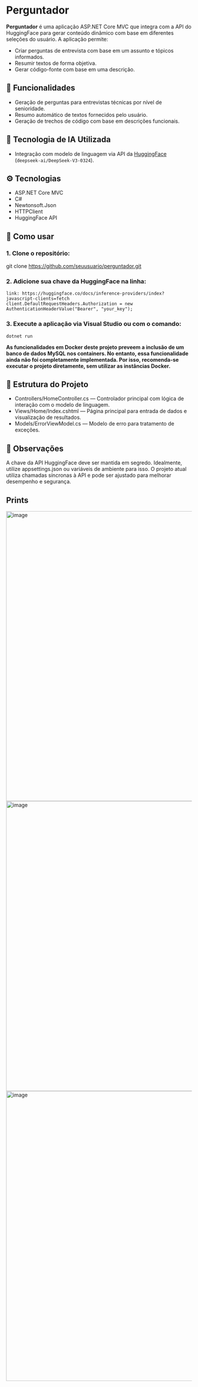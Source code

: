 # Perguntador

**Perguntador** é uma aplicação ASP.NET Core MVC que integra com a API do HuggingFace para gerar conteúdo dinâmico com base em diferentes seleções do usuário. A aplicação permite:

- Criar perguntas de entrevista com base em um assunto e tópicos informados.
- Resumir textos de forma objetiva.
- Gerar código-fonte com base em uma descrição.

## 🚀 Funcionalidades

- Geração de perguntas para entrevistas técnicas por nível de senioridade.
- Resumo automático de textos fornecidos pelo usuário.
- Geração de trechos de código com base em descrições funcionais.

## 🧠 Tecnologia de IA Utilizada

- Integração com modelo de linguagem via API da [HuggingFace](https://huggingface.co/) (`deepseek-ai/DeepSeek-V3-0324`).

## ⚙️ Tecnologias

- ASP.NET Core MVC
- C#
- Newtonsoft.Json
- HTTPClient
- HuggingFace API

## 🔧 Como usar

### 1. Clone o repositório:   
   git clone https://github.com/seuusuario/perguntador.git

### 2. Adicione sua chave da HuggingFace na linha:
	link: https://huggingface.co/docs/inference-providers/index?javascript-clients=fetch
	client.DefaultRequestHeaders.Authorization = new AuthenticationHeaderValue("Bearer", "your_key");

### 3. Execute a aplicação via Visual Studio ou com o comando:
	dotnet run

**As funcionalidades em Docker deste projeto preveem a inclusão de um banco de dados MySQL nos containers. No entanto, essa funcionalidade ainda não foi completamente implementada. Por isso, recomenda-se executar o projeto diretamente, sem utilizar as instâncias Docker.**

## 📁 Estrutura do Projeto
- Controllers/HomeController.cs — Controlador principal com lógica de interação com o modelo de linguagem.
- Views/Home/Index.cshtml — Página principal para entrada de dados e visualização de resultados.
- Models/ErrorViewModel.cs — Modelo de erro para tratamento de exceções.

## 📌 Observações
A chave da API HuggingFace deve ser mantida em segredo. Idealmente, utilize appsettings.json ou variáveis de ambiente para isso.
O projeto atual utiliza chamadas síncronas à API e pode ser ajustado para melhorar desempenho e segurança.


## Prints
<img width="1598" height="786" alt="image" src="https://github.com/user-attachments/assets/72bcd870-d507-44c0-8e25-93f9f2468668" />
<img width="1598" height="786" alt="image" src="https://github.com/user-attachments/assets/91f3c251-341a-4d3b-9ac8-9324bee3b475" />
<img width="1598" height="786" alt="image" src="https://github.com/user-attachments/assets/765bdd45-84d3-41d7-9095-08c5df13fa59" />
